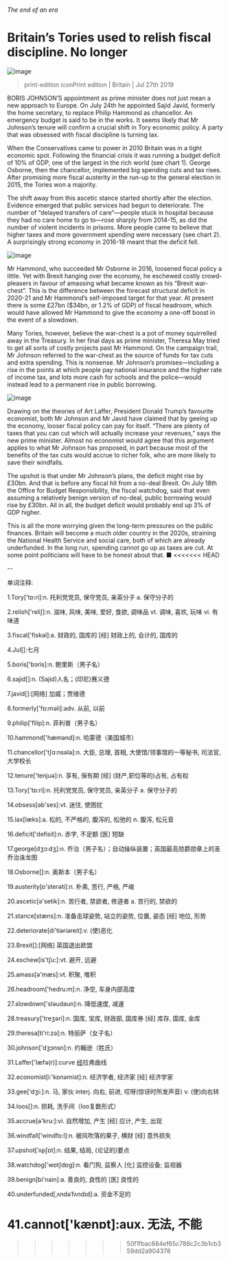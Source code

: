 ###### The end of an era
# Britain’s Tories used to relish fiscal discipline. No longer 
![image](images/20190727_BRP508.jpg) 
> print-edition iconPrint edition | Britain | Jul 27th 2019 
BORIS JOHNSON’S appointment as prime minister does not just mean a new approach to Europe. On July 24th he appointed Sajid Javid, formerly the home secretary, to replace Philip Hammond as chancellor. An emergency budget is said to be in the works. It seems likely that Mr Johnson’s tenure will confirm a crucial shift in Tory economic policy. A party that was obsessed with fiscal discipline is turning lax. 
When the Conservatives came to power in 2010 Britain was in a tight economic spot. Following the financial crisis it was running a budget deficit of 10% of GDP, one of the largest in the rich world (see chart 1). George Osborne, then the chancellor, implemented big spending cuts and tax rises. After promising more fiscal austerity in the run-up to the general election in 2015, the Tories won a majority. 
The shift away from this ascetic stance started shortly after the election. Evidence emerged that public services had begun to deteriorate. The number of “delayed transfers of care”—people stuck in hospital because they had no care home to go to—rose sharply from 2014-15, as did the number of violent incidents in prisons. More people came to believe that higher taxes and more government spending were necessary (see chart 2). A surprisingly strong economy in 2016-18 meant that the deficit fell. 
![image](images/20190727_BRC448.png) 
Mr Hammond, who succeeded Mr Osborne in 2016, loosened fiscal policy a little. Yet with Brexit hanging over the economy, he eschewed costly crowd-pleasers in favour of amassing what became known as his “Brexit war-chest”. This is the difference between the forecast structural deficit in 2020-21 and Mr Hammond’s self-imposed target for that year. At present there is some £27bn ($34bn, or 1.2% of GDP) of fiscal headroom, which would have allowed Mr Hammond to give the economy a one-off boost in the event of a slowdown. 
Many Tories, however, believe the war-chest is a pot of money squirrelled away in the Treasury. In her final days as prime minister, Theresa May tried to get all sorts of costly projects past Mr Hammond. On the campaign trail, Mr Johnson referred to the war-chest as the source of funds for tax cuts and extra spending. This is nonsense. Mr Johnson’s promises—including a rise in the points at which people pay national insurance and the higher rate of income tax, and lots more cash for schools and the police—would instead lead to a permanent rise in public borrowing. 
![image](images/20190727_BRC445.png) 
Drawing on the theories of Art Laffer, President Donald Trump’s favourite economist, both Mr Johnson and Mr Javid have claimed that by geeing up the economy, looser fiscal policy can pay for itself. “There are plenty of taxes that you can cut which will actually increase your revenues,” says the new prime minister. Almost no economist would agree that this argument applies to what Mr Johnson has proposed, in part because most of the benefits of the tax cuts would accrue to richer folk, who are more likely to save their windfalls. 
The upshot is that under Mr Johnson’s plans, the deficit might rise by £30bn. And that is before any fiscal hit from a no-deal Brexit. On July 18th the Office for Budget Responsibility, the fiscal watchdog, said that even assuming a relatively benign version of no-deal, public borrowing would rise by £30bn. All in all, the budget deficit would probably end up 3% of GDP higher. 
This is all the more worrying given the long-term pressures on the public finances. Britain will become a much older country in the 2020s, straining the National Health Service and social care, both of which are already underfunded. In the long run, spending cannot go up as taxes are cut. At some point politicians will have to be honest about that. ■ 
<<<<<<< HEAD
-- 
 单词注释:
1.Tory['tɒ:ri]:n. 托利党党员, 保守党员, 亲英分子 a. 保守分子的 
2.relish['reliʃ]:n. 滋味, 风味, 美味, 爱好, 食欲, 调味品 vt. 调味, 喜欢, 玩味 vi. 有味道 
3.fiscal['fiskәl]:a. 财政的, 国库的 [经] 财政上的, 会计的, 国库的 
4.Jul[]:七月 
5.boris['bɔris]:n. 鲍里斯（男子名） 
6.sajid[]:n. (Sajid)人名；(印尼)赛义德 
7.javid[]:[网络] 加威；贾维德 
8.formerly['fɒ:mәli]:adv. 从前, 以前 
9.philip['filip]:n. 菲利普（男子名） 
10.hammond['hæmәnd]:n. 哈蒙德（美国城市） 
11.chancellor['tʃɑ:nsәlә]:n. 大臣, 总理, 首相, 大使馆/领事馆的一等秘书, 司法官, 大学校长 
12.tenure['tenjuә]:n. 享有, 保有期 [经] (财产,职位等的)占有, 占有权 
13.Tory['tɒ:ri]:n. 托利党党员, 保守党员, 亲英分子 a. 保守分子的 
14.obsess[әb'ses]:vt. 迷住, 使困扰 
15.lax[læks]:a. 松的, 不严格的, 腹泻的, 松弛的 n. 腹泻, 松元音 
16.deficit['defisit]:n. 赤字, 不足额 [医] 短缺 
17.george[dʒɔ:dʒ]:n. 乔治（男子名）；自动操纵装置；英国最高勋爵勋章上的圣乔治诛龙图 
18.Osborne[]:n. 奥斯本（男子名） 
19.austerity[ɒ'sterәti]:n. 朴素, 苦行, 严格, 严峻 
20.ascetic[ә'setik]:n. 苦行者, 禁欲者, 修道者 a. 苦行的, 禁欲的 
21.stance[stæns]:n. 准备击球姿势, 站立的姿势, 位置, 姿态 [经] 地位, 形势 
22.deteriorate[di'tiәriәreit]:v. (使)恶化 
23.Brexit[]:[网络] 英国退出欧盟 
24.eschew[is'tʃu:]:vt. 避开, 远避 
25.amass[ә'mæs]:vt. 积聚, 堆积 
26.headroom['hedru:m]:n. 净空, 车身内部高度 
27.slowdown['slәudaun]:n. 降低速度, 减速 
28.treasury['treʒәri]:n. 国库, 宝库, 财政部, 国库券 [经] 库存, 国库, 金库 
29.theresa[ti'ri:zә]:n. 特丽萨（女子名） 
30.johnson['dʒɔnsn]:n. 约翰逊（姓氏） 
31.Laffer['læfә(r)]:curve [经](表明税率与税收关系的)拉弗曲线 
32.economist[i:'kɒnәmist]:n. 经济学者, 经济家 [经] 经济学家 
33.gee['dʒi:]:n. 马, 家伙 interj. 向右, 前进, 哎呀(惊讶时所发声音) v. (使)向右转 
34.loos[]:n. 损耗, 洗手间（loo复数形式） 
35.accrue[ә'kru:]:vi. 自然增加, 产生 [经] 应计, 产生, 出现 
36.windfall['windfɒ:l]:n. 被风吹落的果子, 横财 [经] 意外损失 
37.upshot['ʌpʃɒt]:n. 结果, 结局, (论证的)要点 
38.watchdog['wɒtʃdɒg]:n. 看门狗, 监察人 [化] 监控设备; 监视器 
39.benign[bi'nain]:a. 善良的, 良性的 [医] 良性的 
40.underfunded[ˌʌndəˈfʌndɪd]:a. 资金不足的 
41.cannot['kænɒt]:aux. 无法, 不能 
=======
>>>>>>> 50f1fbac684ef65c788c2c3b1cb359dd2a904378
